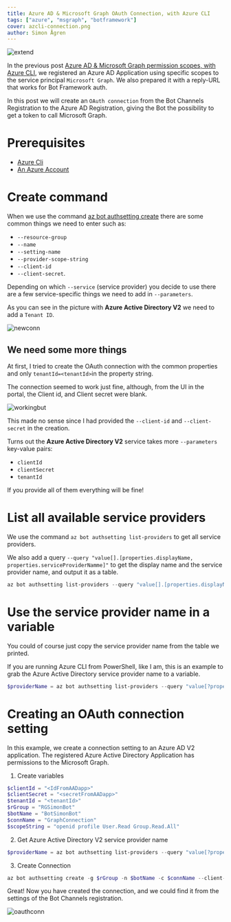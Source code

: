 ```yaml
---
title: Azure AD & Microsoft Graph OAuth Connection, with Azure CLI
tags: ["azure", "msgraph", "botframework"]
cover: azcli-connection.png
author: Simon Ågren
---
```


![extend](./azcli-connection.png)

In the previous post <a href="https://simonagren.github.io/azcli-adscope" target="_blank">Azure AD & Microsoft Graph permission scopes, with Azure CLI</a>, we registered an Azure AD Application using specific scopes to the service principal `Microsoft Graph`. We also prepared it with a reply-URL that works for Bot Framework auth.

In this post we will create an `OAuth connection` from the Bot Channels Registration to the Azure AD Registration, giving the Bot the possibility to get a token to call Microsoft Graph.

# Prerequisites 
- [Azure Cli](https://docs.microsoft.com/en-us/cli/azure/install-azure-cli)
- [An Azure Account](https://azure.microsoft.com/free/)

# Create command
When we use the command [az bot authsetting create](https://docs.microsoft.com/en-us/cli/azure/bot/authsetting?view=azure-cli-latest#az-bot-authsetting-create) there are some common things we need to enter such as: 
- `--resource-group`
- `--name`
- `--setting-name`
- `--provider-scope-string`
- `--client-id`
- `--client-secret`. 

Depending on which `--service` (service provider) you decide to use there are a few service-specific things we need to add in `--parameters`. 

As you can see in the picture with **Azure Active Directory V2** we need to add a `Tenant ID`.

![newconn](./new.png)

## We need some more things
At first, I tried to create the OAuth connection with the common properties and only `tenantId=<tenantId>`in the property string. 

The connection seemed to work just fine, although, from the UI in the portal, the Client id, and Client secret were blank.

![workingbut](./workingbut.png)


This made no sense since I had provided the `--client-id` and `--client-secret` in the creation. 

Turns out the **Azure Active Directory V2** service takes more `--parameters` key-value pairs:
- `clientId`
- `clientSecret`
- `tenantId`

If you provide all of them everything will be fine!

# List all available service providers
We use the command `az bot authsetting list-providers` to get all service providers. 

We also add a query `--query "value[].[properties.displayName, properties.serviceProviderNamme]"` to get the display name and the service provider name, and output it as a table.

```powershell
az bot authsetting list-providers --query "value[].[properties.displayName, properties.serviceProviderName]" -o table
```

# Use the service provider name in a variable
You could of course just copy the service provider name from the table we printed. 

If you are running Azure CLI from PowerShell, like I am, this is an example to grab the Azure Active Directory service provider name to a variable.

```powershell
$providerName = az bot authsetting list-providers --query "value[?properties.displayName=='Azure Active Directory v2'].properties.serviceProviderName | [0]" 
```

# Creating an OAuth connection setting

In this example, we create a connection setting to an Azure AD V2 application. The registered Azure Active Directory Application has permissions to the Microsoft Graph.

1. Create variables
  
  ```powershell
  $clientId = "<IdFromAADapp>" 
  $clientSecret = "<secretFromAADapp>"
  $tenantId = "<tenantId>"
  $rGroup = "RGSimonBot"
  $botName = "BotSimonBot"
  $connName = "GraphConnection"
  $scopeString = "openid profile User.Read Group.Read.All"
  ```

2. Get Azure Active Directory V2 service provider name
  
  ```powershell
  $providerName = az bot authsetting list-providers --query "value[?properties.displayName=='Azure Active Directory v2'].properties.serviceProviderName | [0]" 
  ```

3. Create Connection

```powershell
az bot authsetting create -g $rGroup -n $botName -c $connName --client-id $clientId --client-secret $clientSecret --provider-scope-string $scopeString --service $providerName --parameters "clientId=$clientId" "clientSecret=$clientSecret" "tenantId=$tenantId"
```

Great! Now you have created the connection, and we could find it from the settings of the Bot Channels registration.

![oauthconn](./oauthconn.png)
